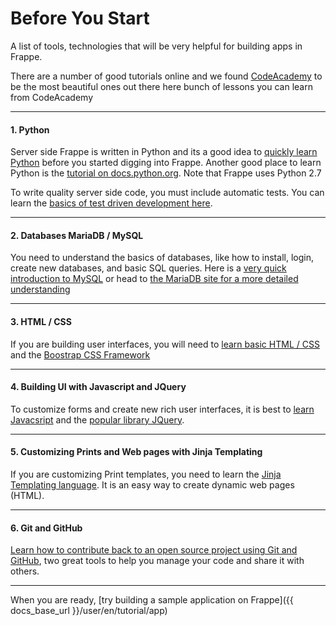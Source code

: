 # Before You Start

<p class="lead">A list of tools, technologies that will be very helpful for building apps in Frappe.</p>

There are a number of good tutorials online and we found [CodeAcademy](http://www.codecademy.com/) to be the most beautiful ones out there here bunch of lessons you can learn from CodeAcademy

---

#### 1. Python

Server side Frappe is written in Python and its a good idea to [quickly learn Python](http://www.codecademy.com/tracks/python) before you started digging into Frappe. Another good place to learn Python is the [tutorial on docs.python.org](https://docs.python.org/2.7/tutorial/index.html). Note that Frappe uses Python 2.7

To write quality server side code, you must include automatic tests. You can learn the [basics of test driven development here](http://code.tutsplus.com/tutorials/beginning-test-driven-development-in-python--net-30137).

---

#### 2. Databases MariaDB / MySQL

You need to understand the basics of databases, like how to install, login, create new databases, and basic SQL queries. Here is a [very quick introduction to MySQL](https://www.digitalocean.com/community/tutorials/a-basic-mysql-tutorial) or head to [the MariaDB site for a more detailed understanding](https://mariadb.com/kb/en/mariadb/documentation/getting-started/)

---

#### 3. HTML / CSS

If you are building user interfaces, you will need to [learn basic HTML / CSS](http://www.codecademy.com/tracks/web) and the [Boostrap CSS Framework](http://getbootstrap.com)

---

#### 4. Building UI with Javascript and JQuery

To customize forms and create new rich user interfaces, it is best to [learn Javacsript](http://www.codecademy.com/tracks/javascript) and the [popular library JQuery](http://www.codecademy.com/tracks/jquery).

---

#### 5. Customizing Prints and Web pages with Jinja Templating

If you are customizing Print templates, you need to learn the [Jinja Templating language](http://jinja.pocoo.org/). It is an easy way to create dynamic web pages (HTML).

---

#### 6. Git and GitHub

[Learn how to contribute back to an open source project using Git and GitHub](https://guides.github.com/activities/contributing-to-open-source/), two great tools to help you manage your code and share it with others.

---

When you are ready, [try building a sample application on Frappe]({{ docs_base_url }}/user/en/tutorial/app)

